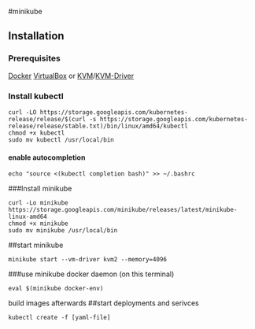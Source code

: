 #minikube
## Installation
### Prerequisites
[Docker](https://docs.docker.com/install/linux/docker-ce/ubuntu/)
[VirtualBox](https://help.ubuntu.com/community/VirtualBox) or [KVM](https://help.ubuntu.com/community/KVM/Installation)/[KVM-Driver](https://github.com/kubernetes/minikube/blob/master/docs/drivers.md#kvm2-driver)
### Install kubectl
```
curl -LO https://storage.googleapis.com/kubernetes-release/release/$(curl -s https://storage.googleapis.com/kubernetes-release/release/stable.txt)/bin/linux/amd64/kubectl
chmod +x kubectl
sudo mv kubectl /usr/local/bin
```
#### enable autocompletion
```
echo "source <(kubectl completion bash)" >> ~/.bashrc
```
###Install minikube
```
curl -Lo minikube https://storage.googleapis.com/minikube/releases/latest/minikube-linux-amd64
chmod +x minikube
sudo mv minikube /usr/local/bin
```

##start minikube
```
minikube start --vm-driver kvm2 --memory=4096
```
###use minikube docker daemon (on this terminal)
```
eval $(minikube docker-env)
```
build images afterwards
##start deployments and serivces
```
kubectl create -f [yaml-file]
```
